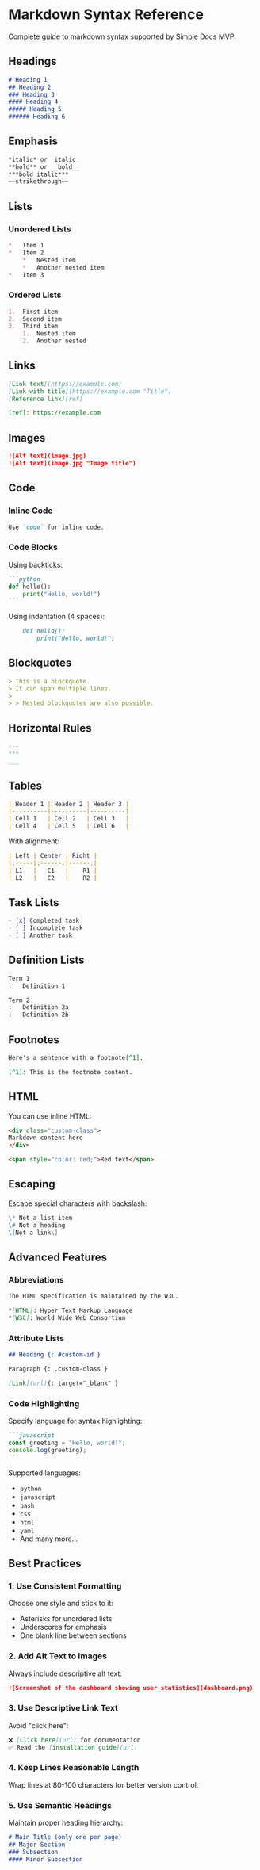 # Markdown Syntax Reference

Complete guide to markdown syntax supported by Simple Docs MVP.

## Headings

```markdown
# Heading 1
## Heading 2
### Heading 3
#### Heading 4
##### Heading 5
###### Heading 6
```

## Emphasis

```markdown
*italic* or _italic_
**bold** or __bold__
***bold italic***
~~strikethrough~~
```

## Lists

### Unordered Lists

```markdown
*   Item 1
*   Item 2
    *   Nested item
    *   Another nested item
*   Item 3
```

### Ordered Lists

```markdown
1.  First item
2.  Second item
3.  Third item
    1.  Nested item
    2.  Another nested
```

## Links

```markdown
[Link text](https://example.com)
[Link with title](https://example.com "Title")
[Reference link][ref]

[ref]: https://example.com
```

## Images

```markdown
![Alt text](image.jpg)
![Alt text](image.jpg "Image title")
```

## Code

### Inline Code

```markdown
Use `code` for inline code.
```

### Code Blocks

Using backticks:

````markdown
```python
def hello():
    print("Hello, world!")
```
````

Using indentation (4 spaces):

```markdown
    def hello():
        print("Hello, world!")
```

## Blockquotes

```markdown
> This is a blockquote.
> It can span multiple lines.
>
> > Nested blockquotes are also possible.
```

## Horizontal Rules

```markdown
---
***
___
```

## Tables

```markdown
| Header 1 | Header 2 | Header 3 |
|----------|----------|----------|
| Cell 1   | Cell 2   | Cell 3   |
| Cell 4   | Cell 5   | Cell 6   |
```

With alignment:

```markdown
| Left | Center | Right |
|:-----|:------:|------:|
| L1   |   C1   |    R1 |
| L2   |   C2   |    R2 |
```

## Task Lists

```markdown
- [x] Completed task
- [ ] Incomplete task
- [ ] Another task
```

## Definition Lists

```markdown
Term 1
:   Definition 1

Term 2
:   Definition 2a
:   Definition 2b
```

## Footnotes

```markdown
Here's a sentence with a footnote[^1].

[^1]: This is the footnote content.
```

## HTML

You can use inline HTML:

```markdown
<div class="custom-class">
Markdown content here
</div>

<span style="color: red;">Red text</span>
```

## Escaping

Escape special characters with backslash:

```markdown
\* Not a list item
\# Not a heading
\[Not a link\]
```

## Advanced Features

### Abbreviations

```markdown
The HTML specification is maintained by the W3C.

*[HTML]: Hyper Text Markup Language
*[W3C]: World Wide Web Consortium
```

### Attribute Lists

```markdown
## Heading {: #custom-id }

Paragraph {: .custom-class }

[Link](url){: target="_blank" }
```

### Code Highlighting

Specify language for syntax highlighting:

````markdown
```javascript
const greeting = "Hello, world!";
console.log(greeting);
```
````

Supported languages:

*   `python`
*   `javascript`
*   `bash`
*   `css`
*   `html`
*   `yaml`
*   And many more...

## Best Practices

### 1. Use Consistent Formatting

Choose one style and stick to it:

*   Asterisks for unordered lists
*   Underscores for emphasis
*   One blank line between sections

### 2. Add Alt Text to Images

Always include descriptive alt text:

```markdown
![Screenshot of the dashboard showing user statistics](dashboard.png)
```

### 3. Use Descriptive Link Text

Avoid "click here":

```markdown
❌ [Click here](url) for documentation
✅ Read the [installation guide](url)
```

### 4. Keep Lines Reasonable Length

Wrap lines at 80-100 characters for better version control.

### 5. Use Semantic Headings

Maintain proper heading hierarchy:

```markdown
# Main Title (only one per page)
## Major Section
### Subsection
#### Minor Subsection
```
